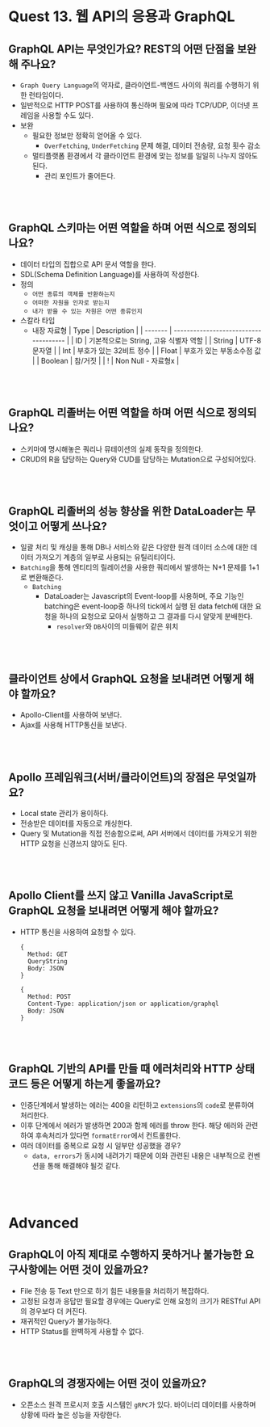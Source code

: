 # Quest 13. 웹 API의 응용과 GraphQL

## GraphQL API는 무엇인가요? REST의 어떤 단점을 보완해 주나요?

- `Graph Query Language`의 약자로, 클라이언트-백엔드 사이의 쿼리를 수행하기 위한 런타임이다.
- 일반적으로 HTTP POST를 사용하여 통신하며 필요에 따라 TCP/UDP, 이더넷 프레임을 사용할 수도 있다.
- 보완
  - 필요한 정보만 정확히 얻어올 수 있다.
    - `OverFetching`, `UnderFetching` 문제 해결, 데이터 전송량, 요청 횟수 감소
  - 멀티플랫폼 환경에서 각 클라이언트 환경에 맞는 정보를 일일히 나누지 않아도 된다.
    - 관리 포인트가 줄어든다.

<br><br>

## GraphQL 스키마는 어떤 역할을 하며 어떤 식으로 정의되나요?

- 데이터 타입의 집합으로 API 문서 역할을 한다.
- SDL(Schema Definition Language)를 사용하여 작성한다.
- 정의
  - `어떤 종류의 객체를 반환하는지`
  - `어떠한 자원을 인자로 받는지`
  - `내가 받을 수 있는 자원은 어떤 종류인지`
- 스칼라 타입
  - 내장 자료형
    | Type | Description |
    | ------- | ------------------------------------- |
    | ID | 기본적으로는 String, 고유 식별자 역할 |
    | String | UTF-8 문자열 |
    | Int | 부호가 있는 32비트 정수 |
    | Float | 부호가 있는 부동소수점 값 |
    | Boolean | 참/거짓 |
    | ! | Non Null - 자료형x |

<br><br>

## GraphQL 리졸버는 어떤 역할을 하며 어떤 식으로 정의되나요?

- 스키마에 명시해놓은 쿼리나 뮤테이션의 실제 동작을 정의한다.
- CRUD의 R을 담당하는 Query와 CUD를 담당하는 Mutation으로 구성되어있다.

<br><br>

## GraphQL 리졸버의 성능 향상을 위한 DataLoader는 무엇이고 어떻게 쓰나요?

- 일괄 처리 및 캐싱을 통해 DB나 서비스와 같은 다양한 원격 데이터 소스에 대한 데이터 가져오기 계층의 일부로 사용되는 유틸리티이다.
- `Batching`을 통해 엔티티의 릴레이션을 사용한 쿼리에서 발생하는 N+1 문제를 1+1로 변환해준다.
  - `Batching`
    - DataLoader는 Javascript의 Event-loop를 사용하며, 주요 기능인 batching은 event-loop중 하나의 tick에서 실행 된 data fetch에 대한 요청을 하나의 요청으로 모아서 실행하고 그 결과를 다시 알맞게 분배한다.
      - `resolver`와 `DB`사이의 미들웨어 같은 위치

<br><br>

## 클라이언트 상에서 GraphQL 요청을 보내려면 어떻게 해야 할까요?

- Apollo-Client를 사용하여 보낸다.
- Ajax를 사용해 HTTP통신을 보낸다.

<br><br>

## Apollo 프레임워크(서버/클라이언트)의 장점은 무엇일까요?

- Local state 관리가 용이하다.
- 전송받은 데이터를 자동으로 캐싱한다.
- Query 및 Mutation을 직접 전송함으로써, API 서버에서 데이터를 가져오기 위한 HTTP 요청을 신경쓰지 않아도 된다.

<br><br>

## Apollo Client를 쓰지 않고 Vanilla JavaScript로 GraphQL 요청을 보내려면 어떻게 해야 할까요?

- HTTP 통신을 사용하여 요청할 수 있다.

  ```
  {
    Method: GET
    QueryString
    Body: JSON
  }

  {
    Method: POST
    Content-Type: application/json or application/graphql
    Body: JSON
  }
  ```

<br><br>

## GraphQL 기반의 API를 만들 때 에러처리와 HTTP 상태코드 등은 어떻게 하는게 좋을까요?

- 인증단계에서 발생하는 에러는 400을 리턴하고 `extensions`의 `code`로 분류하여 처리한다.
- 이후 단계에서 에러가 발생하면 200과 함께 에러를 throw 한다. 해당 에러와 관련하여 후속처리가 있다면 `formatError`에서 컨트롤한다.
- 여러 데이터를 중복으로 요청 시 일부만 성공했을 경우?
  - `data, errors`가 동시에 내려가기 때문에 이와 관련된 내용은 내부적으로 컨벤션을 통해 해결해야 될것 같다.

<br><br>

# Advanced

## GraphQL이 아직 제대로 수행하지 못하거나 불가능한 요구사항에는 어떤 것이 있을까요?

- File 전송 등 Text 만으로 하기 힘든 내용들을 처리하기 복잡하다.
- 고정된 요청과 응답만 필요할 경우에는 Query로 인해 요청의 크기가 RESTful API 의 경우보다 더 커진다.
- 재귀적인 Query가 불가능하다.
- HTTP Status를 완벽하게 사용할 수 없다.

<br><br>

## GraphQL의 경쟁자에는 어떤 것이 있을까요?

- 오픈소스 원격 프로시저 호출 시스템인 `gRPC`가 있다. 바이너리 데이터를 사용하며 상황에 따라 높은 성능을 자랑한다.
